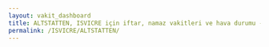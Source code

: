 ```yaml
---
layout: vakit_dashboard
title: ALTSTATTEN, ISVICRE için iftar, namaz vakitleri ve hava durumu - ilçe/eyalet seç
permalink: /ISVICRE/ALTSTATTEN/
---
```


<script type="text/javascript">
  var GLOBAL_COUNTRY = 'ISVICRE';
  var GLOBAL_CITY = 'ALTSTATTEN';
  var GLOBAL_STATE = '';
  var lat = 72;
  var lon = 21;
</script>
